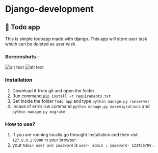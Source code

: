 # Django-development 
## :triangular_flag_on_post: Todo app
This is simple todoapp made with django. This app will store user task which can be deleted as user wish.
### Screenshots :
![alt text](https://github.com/shantanu1905/Django-development/blob/main/Todo%20app/todo%20app%20screenshot/screenshot1.png)
 ![alt text](https://github.com/shantanu1905/Django-development/blob/main/Todo%20app/todo%20app%20screenshot/screenshot2.png)

### Installation

1. Download it from git and open the folder
2. Run command `pip install -r requirements.txt`
3. Get inside the folder `Todo app` and type `python manage.py runserver`
4. Incase of error run command `python manage.py makemigrations` and `python manage.py migrate`

### How to use?

1. If you are running locally go throught Installation and then vist `127.0.0.1:8000` in your browser. 
2. your `Admin user and password` is `user- admin ; password- 123456789` .
